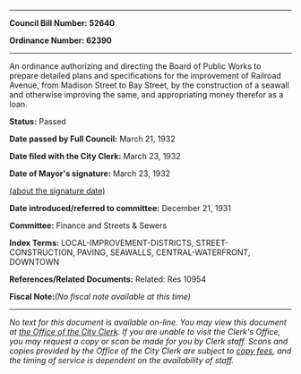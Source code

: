 

********

**Council Bill Number: 52640**
   
**Ordinance Number: 62390**
********

 An ordinance authorizing and directing the Board of Public Works to prepare detailed plans and specifications for the improvement of Railroad Avenue, from Madison Street to Bay Street, by the construction of a seawall and otherwise improving the same, and appropriating money therefor as a loan.

**Status:** Passed
   
**Date passed by Full Council:** March 21, 1932
   
**Date filed with the City Clerk:** March 23, 1932
   
**Date of Mayor's signature:** March 23, 1932
   
[(about the signature date)](/~public/approvaldate.htm)
   
   
   
**Date introduced/referred to committee:** December 21, 1931
   
**Committee:** Finance and Streets & Sewers
   
   
**Index Terms:** LOCAL-IMPROVEMENT-DISTRICTS, STREET-CONSTRUCTION, PAVING, SEAWALLS, CENTRAL-WATERFRONT, DOWNTOWN

**References/Related Documents:** Related: Res 10954

**Fiscal Note:**_(No fiscal note available at this time)_
********

_No text for this document is available on-line. You may view this document at [the Office of the City Clerk](http://www.seattle.gov/leg/clerk/contactUs.htm). If you are unable to visit the Clerk's Office, you may request a copy or scan be made for you by Clerk staff. Scans and copies provided by the Office of the City Clerk are subject to [copy fees](http://clerk.seattle.gov/~public/clerkfees.htm), and the timing of service is dependent on the availability of staff._

